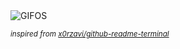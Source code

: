 <div align="justify">
<picture>
    <source media="(prefers-color-scheme: dark)" srcset="https://i.ibb.co/B2TWcRVd/output-gif.gif">
    <source media="(prefers-color-scheme: light)" srcset="https://i.ibb.co/B2TWcRVd/output-gif.gif">
    <img alt="GIFOS" src="https://i.ibb.co/B2TWcRVd/output-gif.gif">
</picture>

<sub><i>inspired from [x0rzavi/github-readme-terminal](https://github.com/x0rzavi/github-readme-terminal)</i></sub>

</div>

<!-- Image deletion URL: https://ibb.co/9HyKcj9z/5f295b4d23f3bf8b6b8e409034bda763 -->